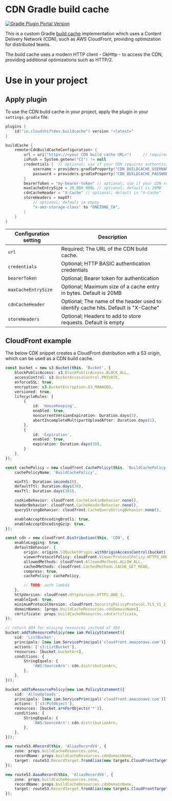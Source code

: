 # CDN Gradle build cache

[![Gradle Plugin Portal Version](https://img.shields.io/gradle-plugin-portal/v/io.cloudshiftdev.buildcache?style=for-the-badge&cacheSeconds=900)](https://plugins.gradle.org/plugin/io.cloudshiftdev.buildcache)

This is a custom Gradle [build cache](https://docs.gradle.org/current/userguide/build_cache.html) implementation which
uses a Content Delivery Network (CDN), such as AWS CloudFront, providing optimization for distributed teams.

The build cache uses a modern HTTP client - OkHttp - to access the CDN, providing additional optimizations such as
HTTP/2.

# Use in your project

## Apply plugin

To use the CDN build cache in your project, apply the plugin in your `settings.gradle` file:

```kotlin
plugins {
    id("io.cloudshiftdev.buildcache") version "<latest>"
}
```

```kotlin
buildCache {
    remote<CdnBuildCacheConfiguration> {
        url = uri("https://<your CDN build cache URL>")     // required
        isPush = System.getenv("CI") != null
        credentials {  // optional; use if your CDN requires authentication
            username = providers.gradleProperty("CDN_BUILDCACHE_USERNAME")
            password = providers.gradleProperty("CDN_BUILDCACHE_PASSWORD")
        }
        bearerToken = "my-bearer-token" // optional; use if your CDN requires authentication
        maxCacheEntrySize = 20_000_000L // optional; default is 20MB
        cdnCacheHeader = "X-Cache" // optional; default is "X-Cache"
        storeHeaders = mapOf(
            // optional; default is empty
            "x-amz-storage-class" to "ONEZONE_IA",
        )
    }
}
```

| Configuration setting | Description                                                                        |
|-----------------------|------------------------------------------------------------------------------------|
| `url`                 | Required; The URL of the CDN build cache.                                          |
| `credentials`         | Optional; HTTP BASIC authentication credentials                                    |
| `bearerToken`         | Optional; Bearer token for authentication                                          |
| `maxCacheEntrySize`   | Optional; Maximum size of a cache entry in bytes. Default is 20MB                  |
| `cdnCacheHeader`      | Optional; The name of the header used to identify cache hits. Default is "X-Cache" |
| `storeHeaders`        | Optional; Headers to add to store requests. Default is empty                       |

## CloudFront example

The below CDK snippet creates a CloudFront distribution with a S3 origin, which can be used as a CDN build cache.

```typescript
const bucket = new s3.Bucket(this, 'Bucket', {
    blockPublicAccess: s3.BlockPublicAccess.BLOCK_ALL,
    accessControl: s3.BucketAccessControl.PRIVATE,
    enforceSSL: true,
    encryption: s3.BucketEncryption.S3_MANAGED,
    versioned: true,
    lifecycleRules: [
        {
            id: 'HouseKeeping',
            enabled: true,
            noncurrentVersionExpiration: Duration.days(5),
            abortIncompleteMultipartUploadAfter: Duration.days(1),
        },
        {
            id: 'Expiration',
            enabled: true,
            expiration: Duration.days(30),
        }
    ],
});

const cachePolicy = new cloudfront.CachePolicy(this, 'BuildCachePolicy', {
    cachePolicyName: 'BuildCachePolicy',

    minTtl: Duration.seconds(0),
    defaultTtl: Duration.days(30),
    maxTtl: Duration.days(365),

    cookieBehavior: cloudfront.CacheCookieBehavior.none(),
    headerBehavior: cloudfront.CacheHeaderBehavior.none(),
    queryStringBehavior: cloudfront.CacheQueryStringBehavior.none(),

    enableAcceptEncodingBrotli: true,
    enableAcceptEncodingGzip: true,
});

const cdn = new cloudfront.Distribution(this, 'CDN', {
    enableLogging: true,
    defaultBehavior: {
        origin: origins.S3BucketOrigin.withOriginAccessControl(bucket),
        viewerProtocolPolicy: cloudfront.ViewerProtocolPolicy.HTTPS_ONLY,
        allowedMethods: cloudfront.AllowedMethods.ALLOW_ALL,
        cachedMethods: cloudfront.CachedMethods.CACHE_GET_HEAD,
        compress: true,
        cachePolicy: cachePolicy,

        // TODO: auth lambda
    },
    httpVersion: cloudfront.HttpVersion.HTTP2_AND_3,
    enableIpv6: true,
    minimumProtocolVersion: cloudfront.SecurityPolicyProtocol.TLS_V1_2_2021,
    domainNames: [props.buildCacheResources.cdnDomainName],
    certificate: props.buildCacheResources.cdnCertificate,
});

// return 404 for missing resources instead of 403
bucket.addToResourcePolicy(new iam.PolicyStatement({
    sid: 'ListBucket',
    principals: [new iam.ServicePrincipal('cloudfront.amazonaws.com')],
    actions: ['s3:ListBucket'],
    resources: [bucket.bucketArn],
    conditions: {
        StringEquals: {
            'AWS:SourceArn': cdn.distributionArn,
        },
    },
}));

bucket.addToResourcePolicy(new iam.PolicyStatement({
    sid: 'AllowUploads',
    principals: [new iam.ServicePrincipal('cloudfront.amazonaws.com')],
    actions: ['s3:PutObject'],
    resources: [bucket.arnForObjects('*')],
    conditions: {
        StringEquals: {
            'AWS:SourceArn': cdn.distributionArn,
        },
    },
}));

new route53.ARecord(this, 'AliasRecordV4', {
    zone: props.buildCacheResources.zone,
    recordName: props.buildCacheResources.cdnDomainName,
    target: route53.RecordTarget.fromAlias(new targets.CloudFrontTarget(cdn)),
});

new route53.AaaaRecord(this, 'AliasRecordV6', {
    zone: props.buildCacheResources.zone,
    recordName: props.buildCacheResources.cdnDomainName,
    target: route53.RecordTarget.fromAlias(new targets.CloudFrontTarget(cdn)),
});
```
